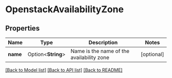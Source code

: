 # OpenstackAvailabilityZone

## Properties

Name | Type | Description | Notes
------------ | ------------- | ------------- | -------------
**name** | Option<**String**> | Name is the name of the availability zone | [optional]

[[Back to Model list]](../README.md#documentation-for-models) [[Back to API list]](../README.md#documentation-for-api-endpoints) [[Back to README]](../README.md)


